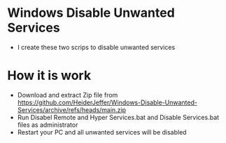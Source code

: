 # Windows Disable Unwanted Services
- I create these two scrips to disable unwanted services
# How it is work
- Download and extract Zip file from https://github.com/HeiderJeffer/Windows-Disable-Unwanted-Services/archive/refs/heads/main.zip
- Run Disabel Remote and Hyper Services.bat and Disable Services.bat files as administrator
- Restart your PC and all unwanted services will be disabled
